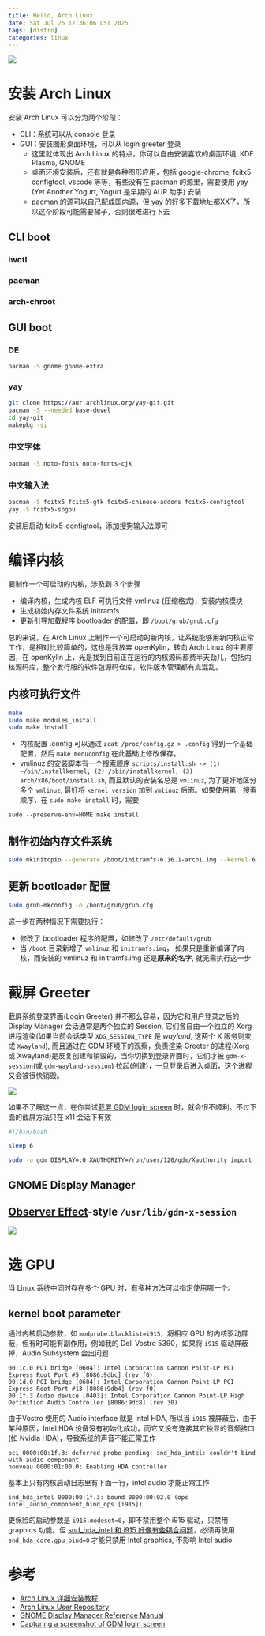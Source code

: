 ```yaml
---
title: Hello, Arch Linux
date: Sat Jul 26 17:36:06 CST 2025
tags: [distro]
categories: linux
---
```


![](/images/arch/gdm-screenshot.png)

<!--more-->

# 安装 Arch Linux

安装 Arch Linux 可以分为两个阶段：

- CLI：系统可以从 console 登录
- GUI：安装图形桌面环境，可以从 login greeter 登录
    * 这里就体现出 Arch Linux 的特点，你可以自由安装喜欢的桌面环境: KDE Plasma, GNOME
    * 桌面环境安装后，还有就是各种图形应用，包括 google-chrome, fcitx5-configtool, vscode 等等，有些没有在 pacman 的源里，需要使用 yay (Yet Another Yogurt, Yogurt 是早期的 AUR 助手) 安装
    * pacman 的源可以自己配成国内源，但 yay 的好多下载地址都XX了，所以这个阶段可能需要梯子，否则很难进行下去

## CLI boot

### iwctl

### pacman

### arch-chroot

## GUI boot

### DE

```bash
pacman -S gnome gnome-extra
```

### yay

```bash
git clone https://aur.archlinux.org/yay-git.git
pacman -S --needed base-devel
cd yay-git
makepkg -si
```

### 中文字体

```bash
pacman -S noto-fonts noto-fonts-cjk
```

### 中文输入法

```bash
pacman -S fcitx5 fcitx5-gtk fcitx5-chinese-addons fcitx5-configtool
yay -S fcitx5-sogou
```

安装后启动 fcitx5-configtool，添加搜狗输入法即可

# 编译内核

要制作一个可启动的内核，涉及到 3 个步骤

- 编译内核，生成内核 ELF 可执行文件 vmlinuz (压缩格式)，安装内核模块
- 生成初始内存文件系统 initramfs
- 更新引导加载程序 bootloader 的配置，即 `/boot/grub/grub.cfg`
    
总的来说，在 Arch Linux 上制作一个可启动的新内核，让系统能够用新内核正常工作，是相对比较简单的，这也是我放弃 openKylin，转向 Arch Linux 的主要原因，在 openKylin 上，光是找到目前正在运行的内核源码都费半天劲儿，包括内核源码库，整个发行版的软件包源码仓库，软件版本管理都有点混乱。

## 内核可执行文件

```bash
make
sudo make modules_install
sudo make install
```

- 内核配置 .config 可以通过 `zcat /proc/config.gz > .config` 得到一个基础配置，然后 `make menuconfig` 在此基础上修改保存。
- vmlinuz 的安装脚本有一个搜索顺序 `scripts/install.sh -> (1) ~/bin/installkernel; (2) /sbin/installkernel; (3) arch/x86/boot/install.sh`, 而且默认的安装名总是 `vmlinuz`, 为了更好地区分多个 `vmlinuz`, 最好将 `kernel version` 加到 `vmlinuz` 后面。如果使用第一搜索顺序，在 `sudo make install` 时，需要

```
sudo --preserve-env=HOME make install
```

## 制作初始内存文件系统

```bash
sudo mkinitcpio --generate /boot/initramfs-6.16.1-arch1.img --kernel 6.16.1-arch1
```

## 更新 bootloader 配置

```bash
sudo grub-mkconfig -o /boot/grub/grub.cfg
```

这一步在两种情况下需要执行：
- 修改了 bootloader 程序的配置，如修改了 `/etc/default/grub`
- 当 `/boot` 目录新增了 `vmlinuz` 和 `initramfs.img`， 如果只是重新编译了内核，而安装的 vmlinuz 和 initramfs.img 还是**原来的名字**, 就无需执行这一步 

# 截屏 Greeter

截屏系统登录界面(Login Greeter) 并不那么容易，因为它和用户登录之后的 Display Manager 会话通常是两个独立的 Session, 它们各自由一个独立的 Xorg 进程渲染(如果当前会话类型 `XDG_SESSION_TYPE` 是 *wayland*, 这两个 X 服务则变成 `Xwayland`), 而且通过在 GDM 环境下的观察，负责渲染 Greeter 的进程(Xorg 或 Xwayland)是反复创建和销毁的，当你切换到登录界面时，它们才被 `gdm-x-session`(或 `gdm-wayland-session`) 拉起(创建)，一旦登录后进入桌面，这个进程又会被很快销毁。

![](/images/arch/gdm-wayland-session.png)

如果不了解这一点，在你尝试[截屏 GDM login screen](https://ao2.it/en/blog/2016/10/01/capturing-screenshot-gdm-login-screen) 时，就会很不顺利。不过下面的截屏方法只在 x11 会话下有效

```bash
#!/bin/bash

sleep 6

sudo -u gdm DISPLAY=:0 XAUTHORITY=/run/user/120/gdm/Xauthority import -display :0 -win root /tmp/gdm-screenshot.png
```

## GNOME Display Manager

## [Observer Effect](https://en.wikipedia.org/wiki/Observer_effect_(physics))-style `/usr/lib/gdm-x-session`

![](/images/arch/gdm-x-session-oneshot.png)

# 选 GPU

当 Linux 系统中同时存在多个 GPU 时，有多种方法可以指定使用哪一个。

## kernel boot parameter

通过内核启动参数，如 `modprobe.blacklist=i915`，将相应 GPU 的内核驱动屏蔽，但有时可能有副作用，例如我的 Dell Vostro 5390，如果将 `i915` 驱动屏蔽掉，Audio Subsystem 会出问题

```
00:1c.0 PCI bridge [0604]: Intel Corporation Cannon Point-LP PCI Express Root Port #5 [8086:9dbc] (rev f0)
00:1d.0 PCI bridge [0604]: Intel Corporation Cannon Point-LP PCI Express Root Port #13 [8086:9db4] (rev f0)
00:1f.3 Audio device [0403]: Intel Corporation Cannon Point-LP High Definition Audio Controller [8086:9dc8] (rev 30)
```

由于Vostro 使用的 Audio interface 就是 Intel HDA, 所以当 `i915` 被屏蔽后，由于某种原因，Intel HDA 设备没有初始化成功，而它又没有连接其它独显的音频接口(如 Nvidia HDA)，导致系统的声音不能正常工作

```
pci 0000:00:1f.3: deferred probe pending: snd_hda_intel: couldn't bind with audio component
nouveau 0000:01:00.0: Enabling HDA controller
```

基本上只有内核启动日志里有下面一行，intel audio 才能正常工作

```
snd_hda_intel 0000:00:1f.3: bound 0000:00:02.0 (ops intel_audio_component_bind_ops [i915])
```

更保险的启动参数是 `i915.modeset=0`，即不禁用整个 i915 驱动，只禁用 graphics 功能。但 [snd_hda_intel 和 i915 好像有些耦合问题](https://bbs.archlinux.org/viewtopic.php?id=292453)，必须再使用 `snd_hda_core.gpu_bind=0` 才能只禁用 Intel graphics, 不影响 Intel audio

# 参考

- [Arch Linux 详细安装教程](https://zhuanlan.zhihu.com/p/596227524)
- [Arch Linux User Repository](https://aur.archlinux.org/)
- [GNOME Display Manager Reference Manual](https://help.gnome.org/admin/gdm/stable/)
- [Capturing a screenshot of GDM login screen](https://ao2.it/en/blog/2016/10/01/capturing-screenshot-gdm-login-screen)
